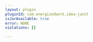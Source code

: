 ```yaml
---
layout: plugin
pluginId: com.energizedwork.idea-junit
isJarAvailable: true
error: NONE
violations: []

---
```

